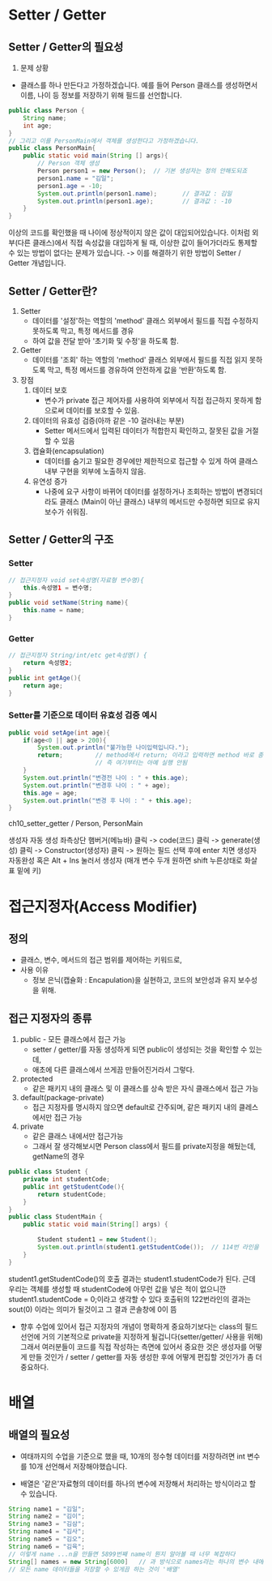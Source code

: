 # Setter / Getter

## Setter / Getter의 필요성

1. 문제 상황
- 클래스를 하나 만든다고 가정하겠습니다. 예를 들어 Person 클래스를 생성하면서
이름, 나이 등 정보를 저장하기 위해 필드를 선언합니다.

```java
public class Person {
    String name;
    int age;
}
// 그리고 이를 PersonMain에서 객체를 생성한다고 가정하겠습니다.
public class PersonMain{
    public static void main(String [] args){
        // Person 객체 생성
        Person person1 = new Person();  // 기본 생성자는 정의 안해도되죠
        person1.name = "김일";
        person1.age = -10;
        System.out.println(person1.name);       // 결과값 : 김일
        System.out.println(person1.age);        // 결과값 : -10
    }
}
```
이상의 코드를 확인했을 때 나이에 정상적이지 않은 값이 대입되어있습니다.
이처럼 외부(다른 클래스)에서 직접 속성값을 대입하게 될 때, 이상한 값이 들어가더라도
통제할 수 있는 방법이 없다는 문제가 있습니다.
    -> 이를 해결하기 위한 방법이 Setter / Getter 개념입니다.

## Setter / Getter란?
1. Setter
   - 데이터를 '설정'하는 역할의 'method' 클래스 외부에서 필드를 직접 수정하지 
     못하도록 막고, 특정 메서드를 경유
   - 하여 값을 전달 받아 '초기화 및 수정'을 하도록 함.
2. Getter 
   - 데이터를 '조회' 하는 역할의 'method' 클래스 외부에서 필드를 직접 읽지
     못하도록 막고, 특정 메서드를 경유하여 안전하게 값을 '반환'하도록 함.
3. 장점
   1. 데이터 보호
      - 변수가 private 접근 제어자를 사용하여  외부에서 직접 접근하지 못하게
        함으로써 데이터를 보호할 수 있음.
   2. 데이터의 유효성 검증(아까 같은 -10 걸러내는 부분)
      - Setter 메서드에서 입력된 데이터가 적합한지 확인하고, 잘못된 값을 거절할 수 있음
   3. 캡슐화(encapsulation)
      - 데이터를 숨기고 필요한 경우에만 제한적으로 접근할 수 있게 하여
        클래스 내부 구현을 외부에 노출하지 않음.
   4. 유연성 증가
      - 나중에 요구 사항이 바뀌어 데이터를 설정하거나 조회하는 방법이 변경되더라도 클래스
        (Main이 아닌 클래스) 내부의 메서드만 수정하면 되므로 유지 보수가 쉬워짐.

## Setter / Getter의 구조

### Setter
```java
// 접근지정자 void set속성명(자료형 변수명){
    this.속성명1 = 변수명;
}
public void setName(String name){
    this.name = name;
}
```
### Getter
```java
// 접근지정자 String/int/etc get속성명() {
    return 속성명2;
}
public int getAge(){
    return age;
}
```

### Setter를 기준으로 데이터 유효성 검증 예시
```java
public void setAge(int age){
    if(age<0 || age > 200){
        System.out.println("불가능한 나이입력입니다.");
        return;         // method에서 return; 이라고 입력하면 method 바로 종료됨.
                        // 즉 여기부터는 아예 실행 안됨
    }
    System.out.println("변경전 나이 : " + this.age);
    System.out.println("변경후 나이 : " + age);
    this.age = age;
    System.out.println("변경 후 나이 : " + this.age);
}
```
ch10_setter_getter / Person, PersonMain

생성자 자동 생성
좌측상단 햄버거(메뉴바) 클릭 -> code(코드) 클릭 -> generate(생성) 클릭 ->
Constructor(생성자) 클릭 -> 원하는 필드 선택 후에 enter 치면 생성자 자동완성
혹은 Alt + Ins 눌러서 생성자
(매개 변수 두개 원하면 shift 누른상태로 화살표 밑에 키)

# 접근지정자(Access Modifier)
## 정의
- 클래스, 변수, 메서드의 접근 범위를 제어하는 키워드로,
- 사용 이유
  - 정보 은닉(캡슐화 : Encapulation)을 실현하고, 코드의 보안성과 유지 보수성을 위해.
## 접근 지정자의 종류
1. public - 모든 클래스에서 접근 가능
    - setter / getter/를 자동 생성하게 되면 public이 생성되는 것을 확인할 수 있는데,
    - 애초에 다른 클래스에서 쓰게끔 만들어진거라서 그렇다.
2. protected 
    - 같은 패키지 내의 클래스 및 이 클래스를 상속 받은 자식 클래스에서 접근 가능
3. default(package-private)
    - 접근 지정자를 명시하지 않으면 default로 간주되며, 같은 패키지 내의 클레스에서만 접근 가능
4. private
    - 같은 클래스 내에서만 접근가능
    - 그래서 잘 생각해보시면 Person class에서 필드를 private지정을 해뒀는데, getName의 경우
```java
public class Student {
    private int studentCode;
    public int getStudentCode(){ 
        return studentCode;
    }
}
public class StudentMain {
    public static void main(String[] args) {
        
        Student student1 = new Student();
        System.out.println(student1.getStudentCode());  // 114번 라인을 실행하세요
    }
}
```

student1.getStudentCode()의 호출 결과는 student1.studentCode가 된다.
근데 우리는 객체를 생성할 때 studentCode에 아무런 값을 넣은 적이 없으니깐
student1.studentCode = 0;이라고 생각할 수 있다
호출뒤의 122번라인의 결과는 sout(0) 이라는 의미가 될것이고 그 결과 콘솔창에 0이 뜸

- 향후 수업에 있어서 접근 지정자의 개념이 명확하게 중요하기보다는 
class의 필드 선언에 거의 기본적으로 private을 지정하게 될겁니다(setter/getter/ 사용을 위해)
그래서 여러분들이 코드를 직접 작성하는 측면에 있어서 중요한 것은
생성자를 어떻게 만들 것인가 / setter / getter를 자동 생성한 후에 어떻게 편집할 것인가가 좀 더 중요하다.

# 배열

## 배열의 필요성
- 여태까지의 수업을 기준으로 했을 때, 10개의 정수형 데이터를 저장하려면 int 변수를 10개 선언해서 저장해야했습니다. 

- 배열은 '같은'자료형의 데이터를 하나의 변수에 저장해서 처리하는 방식이라고 할 수 있습니다.
```java
String name1 = "김일";
String name2 = "김이";
String name3 = "김삼";
String name4 = "김사";
String name5 = "김오";
String name6 = "김육";
// 이렇게 name ...n을 만들면 5899번째 name이 뭔지 알아볼 때 너무 복잡하다
String[] names = new String[6000]   // 과 방식으로 names라는 하나의 변수 내에 
// 모든 name 데이터들을 저장할 수 있게끔 하는 것이 '배열'
```


























